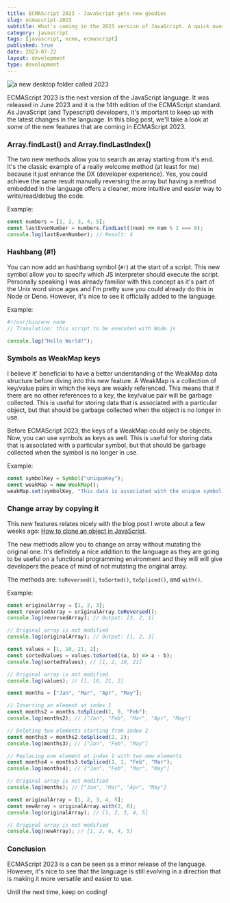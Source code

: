 ```yaml
---
title: ECMAScript 2023 - JavaScript gets new goodies
slug: ecmascript-2023
subtitle: What's coming in the 2023 version of JavaScript. A quick overview of the new features
category: javascript
tags: [javascript, ecma, ecmascript]
published: true
date: 2023-07-22
layout: development
type: development
---
```


<script>
  import Image from '$lib/components/Image.svelte';
  import mainImage from '$lib/assets/images/blog/2023.jpg?w=1000&h=600';
  import mainImageWebP from '$lib/assets/images/blog/2023.jpg?w=1000&h=600&format=webp&srcset';
  import mainImageSrcset from '$lib/assets/images/blog/2023.jpg?w=1000&h=600&srcset';
</script>

<Image
	wepImage={mainImageWebP}
	jpegImage={mainImage}
	alt='a new desktop folder called 2023'
	width={1000}
	height={600}
	placeholder='blur'
	classes='mt-6 mb-8 rounded-lg drop-shadow-md'
	loading='eager'
	feedImage=true
/>

ECMAScript 2023 is the next version of the JavaScript language. It was released in June 2023 and it is the 14th edition of the ECMAScript standard. As JavaScript (and Typescript) developers, it's important to keep up with the latest changes in the language. In this blog post, we'll take a look at some of the new features that are coming in ECMAScript 2023.

### Array.findLast() and Array.findLastIndex()

The two new methods allow you to search an array starting from it's end. It's the classic example of a really welcome method (at least for me) because it just enhance the DX (developer experience). Yes, you could achieve the same result manually reversing the array but having a method embedded in the language offers a cleaner, more intuitive and easier way to write/read/debug the code.

Example:

```js
const numbers = [1, 2, 3, 4, 5];
const lastEvenNumber = numbers.findLast((num) => num % 2 === 0);
console.log(lastEvenNumber); // Result: 4
```

### Hashbang (#!)

You can now add an hashbang symbol (`#!`) at the start of a script. This new symbol allow you to specify which JS interpreter should execute the script. Personally speaking I was already familiar with this concept as it's part of the Unix word since ages and I'm pretty sure you could already do this in Node or Deno. However, it's nice to see it officially added to the language.

Example:

```js
#!/usr/bin/env node
// Translation: this script to be executed with Node.js

console.log("Hello World!");
```

### Symbols as WeakMap keys

I believe it' beneficial to have a better understanding of the WeakMap data structure before diving into this new feature. A WeakMap is a collection of key/value pairs in which the keys are weakly referenced. This means that if there are no other references to a key, the key/value pair will be garbage collected. This is useful for storing data that is associated with a particular object, but that should be garbage collected when the object is no longer in use.

Before ECMAScript 2023, the keys of a WeakMap could only be objects. Now, you can use symbols as keys as well. This is useful for storing data that is associated with a particular symbol, but that should be garbage collected when the symbol is no longer in use.

Example:

```js
const symbolKey = Symbol("uniqueKey");
const weakMap = new WeakMap();
weakMap.set(symbolKey, "This data is associated with the unique symbol key.");
```

### Change array by copying it

This new features relates nicely with the blog post I wrote about a few weeks ago: [How to clone an object in JavaScript](/blog/javascript-clone-objects).

The new methods allow you to change an array without mutating the original one. It's definitely a nice addition to the language as they are going to be useful on a functional programming environment and they will will give developers the peace of mind of not mutating the original array.

The methods are: `toReversed()`, `toSorted()`, `toSpliced()`, and `with()`.

Example:

```js
const originalArray = [1, 2, 3];
const reversedArray = originalArray.toReversed();
console.log(reversedArray); // Output: [3, 2, 1]

// Original array is not modified
console.log(originalArray); // Output: [1, 2, 3]
```

```js
const values = [1, 10, 21, 2];
const sortedValues = values.toSorted((a, b) => a - b);
console.log(sortedValues); // [1, 2, 10, 21]

// Original array is not modified
console.log(values); // [1, 10, 21, 2]
```

```js
const months = ["Jan", "Mar", "Apr", "May"];

// Inserting an element at index 1
const months2 = months.toSpliced(1, 0, "Feb");
console.log(months2); // ["Jan", "Feb", "Mar", "Apr", "May"]

// Deleting two elements starting from index 2
const months3 = months2.toSpliced(2, 2);
console.log(months3); // ["Jan", "Feb", "May"]

// Replacing one element at index 1 with two new elements
const months4 = months3.toSpliced(1, 1, "Feb", "Mar");
console.log(months4); // ["Jan", "Feb", "Mar", "May"]

// Original array is not modified
console.log(months); // ["Jan", "Mar", "Apr", "May"]
```

```js
const originalArray = [1, 2, 3, 4, 5];
const newArray = originalArray.with(2, 6);
console.log(originalArray); // [1, 2, 3, 4, 5]

// Original array is not modified
console.log(newArray); // [1, 2, 6, 4, 5]
```

### Conclusion

ECMAScript 2023 is a can be seen as a minor release of the language. However, it's nice to see that the language is still evolving in a direction that is making it more versatile and easier to use.

Until the next time, keep on coding!
